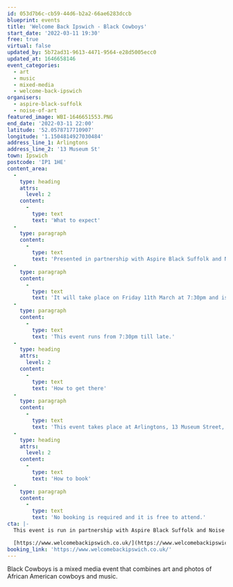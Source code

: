 ```yaml
---
id: 053d7b6c-cb59-44d6-b2a2-66ae6283dccb
blueprint: events
title: 'Welcome Back Ipswich - Black Cowboys'
start_date: '2022-03-11 19:30'
free: true
virtual: false
updated_by: 5b72ad31-9613-4471-9564-e28d5005ecc0
updated_at: 1646658146
event_categories:
  - art
  - music
  - mixed-media
  - welcome-back-ipswich
organisers:
  - aspire-black-suffolk
  - noise-of-art
featured_image: WBI-1646651553.PNG
end_date: '2022-03-11 22:00'
latitude: '52.0578717710907'
longitude: '1.1504814927030484'
address_line_1: Arlingtons
address_line_2: '13 Museum St'
town: Ipswich
postcode: 'IP1 1HE'
content_area:
  -
    type: heading
    attrs:
      level: 2
    content:
      -
        type: text
        text: 'What to expect'
  -
    type: paragraph
    content:
      -
        type: text
        text: 'Presented in partnership with Aspire Black Suffolk and Noise of Art, the Black Cowboys Art Exhibition by renowned local photographer John Ferguson will include photos of African American cowboys projected from Arlingtons Ipswich, and sound tracked by DJ Ben Osborne.'
  -
    type: paragraph
    content:
      -
        type: text
        text: 'It will take place on Friday 11th March at 7:30pm and is free to enter and have a look around, so why not go down and experience the amazing photography and musical talent of John Ferguson and Ben Osborne.'
  -
    type: paragraph
    content:
      -
        type: text
        text: 'This event runs from 7:30pm till late.'
  -
    type: heading
    attrs:
      level: 2
    content:
      -
        type: text
        text: 'How to get there'
  -
    type: paragraph
    content:
      -
        type: text
        text: 'This event takes place at Arlingtons, 13 Museum Street, Ipswich IP1 1HE.'
  -
    type: heading
    attrs:
      level: 2
    content:
      -
        type: text
        text: 'How to book'
  -
    type: paragraph
    content:
      -
        type: text
        text: 'No booking is required and it is free to attend.'
cta: |-
  This event is run in partnership with Aspire Black Suffolk and Noise of Art, for more information please visit:

  [https://www.welcomebackipswich.co.uk/](https://www.welcomebackipswich.co.uk/)
booking_link: 'https://www.welcomebackipswich.co.uk/'
---
```

Black Cowboys is a mixed media event that combines art and photos of African American cowboys and music.